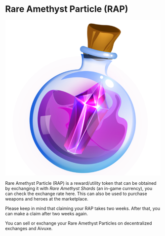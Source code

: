 # Rare Amethyst Particle (RAP)

![](../../.gitbook/assets/rap-particle11111.png)

Rare Amethyst Particle (RAP) is a reward/utility token that can be obtained by exchanging it with _Rare Amethyst Shards_ (an in-game currency), you can check the exchange rate here. This can also be used to purchase weapons and heroes at the marketplace.

Please keep in mind that claiming your RAP takes two weeks. After that, you can make a claim after two weeks again.

You can sell or exchange your Rare Amethyst Particles on decentralized exchanges and Aivuxe.
